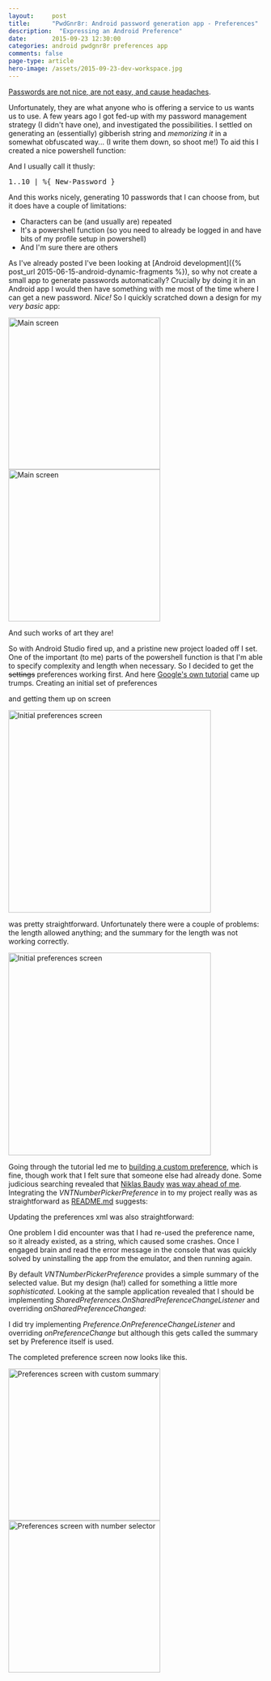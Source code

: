 ```yaml
---
layout: 	post
title:  	"PwdGnr8r: Android password generation app - Preferences"
description:  "Expressing an Android Preference"
date:   	2015-09-23 12:30:00
categories: android pwdgnr8r preferences app
comments: false
page-type: article
hero-image: /assets/2015-09-23-dev-workspace.jpg
---
```

[Passwords are not nice, are not easy, and cause headaches](https://www.google.com/webhp?ie=UTF-8#q=site:codinghorror.com+passwords).

Unfortunately, they are what anyone who is offering a service to us wants us to use. A few years ago I got fed-up with my password management strategy (I didn't have one), and investigated the possibilities. I settled on generating an (essentially) gibberish string and *memorizing it* in a somewhat obfuscated way... (I write them down, so shoot me!) To aid this I created a nice powershell function:

<script src="https://gist.github.com/steve-codemunkies/36b21b65170b9678a625.js"></script>

And I usually call it thusly:

<pre class="terminal">
1..10 | %{ New-Password }
</pre>

And this works nicely, generating 10 passwords that I can choose from, but it does have a couple of limitations:

* Characters can be (and usually are) repeated
* It's a powershell function (so you need to already be logged in and have bits of my profile setup in powershell)
* And I'm sure there are others

As I've already posted I've been looking at [Android development]({% post_url 2015-06-15-android-dynamic-fragments %}), so why not create a small app to generate passwords automatically? Crucially by doing it in an Android app I would then have something with me most of the time where I can get a new password. *Nice!* So I quickly scratched down a design for my *very basic* app:

<img src="/assets/2015-09-23-main-screen-design.jpg" alt="Main screen" style="width: 300px;" />
<img src="/assets/2015-09-23-preference-screen-design.jpg" alt="Main screen" style="width: 300px;" />

And such works of art they are!

So with Android Studio fired up, and a pristine new project loaded off I set. One of the important (to me) parts of the powershell function is that I'm able to specify complexity and length when necessary. So I decided to get the <s>settings</s> preferences working first. And here [Google's own tutorial](http://developer.android.com/guide/topics/ui/settings.html) came up trumps. Creating an initial set of preferences

<script src="http://gist-it.appspot.com/https://github.com/steve-codemunkies/PwdGnr8r/blob/99f0ee7ab4e08e58aee36293daed3f42594f2d20/app/src/main/res/xml/preferences.xml"></script>

and getting them up on screen

<img src="/assets/2015-09-23-initial-preferences.png" alt="Initial preferences screen" style="width: 400px;" />

was pretty straightforward. Unfortunately there were a couple of problems: the length allowed anything; and the summary for the length was not working correctly.

<img src="/assets/2015-09-23-ip-text-number.png" alt="Initial preferences screen" style="width: 400px;" />

Going through the tutorial led me to [building a custom preference](http://developer.android.com/guide/topics/ui/settings.html#Custom), which is fine, though work that I felt sure that someone else had already done. Some judicious searching revealed that [Niklas Baudy](https://github.com/vanniktech) [was way ahead of me](https://github.com/vanniktech/VNTNumberPickerPreference). Integrating the *VNTNumberPickerPreference* in to my project really was as straightforward as [README.md](https://github.com/vanniktech/VNTNumberPickerPreference/blob/master/README.md) suggests:

<script src="http://gist-it.appspot.com/https://github.com/steve-codemunkies/PwdGnr8r/blob/master/app/build.gradle?slice=21:30"></script>

Updating the preferences xml was also straightforward:

<script src="http://gist-it.appspot.com/https://github.com/steve-codemunkies/PwdGnr8r/blob/master/app/src/main/res/xml/preferences.xml?slice=4:14"></script>

One problem I did encounter was that I had re-used the preference name, so it already existed, as a string, which caused some crashes. Once I engaged brain and read the error message in the console that was quickly solved by uninstalling the app from the emulator, and then running again.

By default *VNTNumberPickerPreference* provides a simple summary of the selected value. But my design (ha!) called for something a little more *sophisticated*. Looking at the sample application revealed that I should be implementing *SharedPreferences.OnSharedPreferenceChangeListener* and overriding *onSharedPreferenceChanged*:

<script src="http://gist-it.appspot.com/https://github.com/steve-codemunkies/PwdGnr8r/blob/master/app/src/main/java/es/codemunki/pwdgnr8r/SettingsActivity.java?slice=74:81"></script>

I did try implementing *Preference.OnPreferenceChangeListener* and overriding *onPreferenceChange* but although this gets called the summary set by Preference itself is used.

The completed preference screen now looks like this.


<img src="/assets/2015-09-23-proper-preferences.png" alt="Preferences screen with custom summary" style="width: 300px;" />
<img src="/assets/2015-09-23-pp-number-selector.png" alt="Preferences screen with number selector" style="width: 300px;" />
